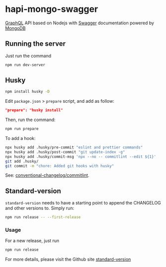 # hapi-mongo-swagger

[GraphQL](https://graphql.org/) API based on Nodejs with
[Swagger](https://swagger.io/) documentation powered by
[MongoDB](https://www.mongodb.com/)

## Running the server

Just run the command

```bash
npm run dev-server
```

## Husky

```bash
npm install husky -D
```

Edit `package.json` > `prepare` script, and add as follow:

```json
"prepare": "husky install"
```

Then, run the command:

```bash
npm run prepare
```

To add a hook:

```bash
npx husky add .husky/pre-commit "eslint and prettier commands"
npx husky add .husky/post-commit "git update-index -g"
npx husky add .husky/commit-msg 'npx --no -- commitlint --edit ${1}'
git add .husky/
git commit -m "chore: Added git hooks with husky"
```

See:
[conventional-changelog/commitlint](https://github.com/conventional-changelog/commitlint).

## Standard-version

`standard-version` needs to have a starting point to append the CHANGELOG and
other versions to. Simply run:

```bash
npm run release -- --first-release
```

### Usage

For a new release, just run

```bash
npm run release
```

For more details, please visit the Github site
[standard-version](https://github.com/conventional-changelog/standard-version)
